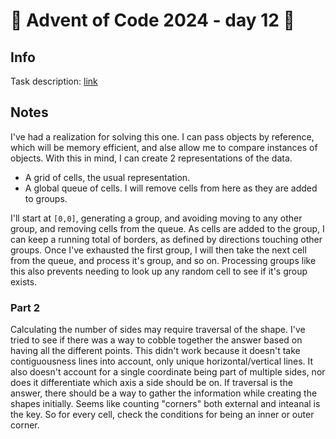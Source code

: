 # 🎄 Advent of Code 2024 - day 12 🎄

## Info

Task description: [link](https://adventofcode.com/2024/day/12)

## Notes

I've had a realization for solving this one.
I can pass objects by reference, which will be memory efficient, and alse allow me to compare instances of objects.
With this in mind, I can create 2 representations of the data.

- A grid of cells, the usual representation.
- A global queue of cells.
  I will remove cells from here as they are added to groups.

I'll start at `[0,0]`, generating a group, and avoiding moving to any other group, and removing cells from the queue.
As cells are added to the group, I can keep a running total of borders, as defined by directions touching other groups.
Once I've exhausted the first group, I will then take the next cell from the queue, and process it's group, and so on.
Processing groups like this also prevents needing to look up any random cell to see if it's group exists.

### Part 2

Calculating the number of sides may require traversal of the shape.
I've tried to see if there was a way to cobble together the answer based on having all the different points.
This didn't work because it doesn't take contiguousness lines into account, only unique horizontal/vertical lines.
It also doesn't account for a single coordinate being part of multiple sides, nor does it differentiate which axis a side should be on.
If traversal is the answer, there should be a way to gather the information while creating the shapes initially.
Seems like counting "corners" both external and inteanal is the key.
So for every cell, check the conditions for being an inner or outer corner.
